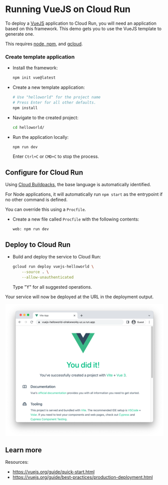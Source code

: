 # Running VueJS on Cloud Run

<!--- Generated 2022-08-24 06:43:53.373882 -->

To deploy a [VueJS](https://vuejs.org/) application to Cloud Run, you will need an application
based on this framework. This demo gets you to use the VueJS template to generate one. 

This requires [node, npm](https://cloud.google.com/nodejs/docs/setup), and [gcloud](https://cloud.google.com/sdk/docs/install).


### Create template application


* Install the framework:

    ```bash
    npm init vue@latest
    ```

* Create a new template application:

    ```bash
    # Use "helloworld" for the project name
    # Press Enter for all other defaults. 
    npm install

    ```




* Navigate to the created project:

    ```bash
    cd helloworld/
    ```

* Run the application locally:

    ```bash
    npm run dev
    ```

    

    Enter `Ctrl+C` or `CMD+C` to stop the process.


## Configure for Cloud Run

Using [Cloud Buildpacks](https://github.com/GoogleCloudPlatform/buildpacks), 
the base language is automatically identified.


For Node applications, it will automatically run `npm start` as the entrypoint if no other command is defined. 



You can override this using a `Procfile`. 

* Create a new file called `Procfile` with the following contents: 

    ```
    web: npm run dev
    ```






## Deploy to Cloud Run

* Build and deploy the service to Cloud Run: 


    ```bash
    gcloud run deploy vuejs-helloworld \
        --source . \
        --allow-unauthenticated 
    ```

    Type "Y" for all suggested operations.


Your service will now be deployed at the URL in the deployment output.

![Example VueJS deployment](example.png)





## Learn more

Resources: 

- https://vuejs.org/guide/quick-start.html
- https://vuejs.org/guide/best-practices/production-deployment.html
